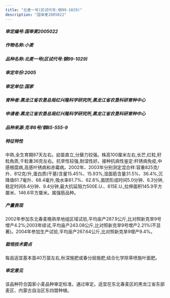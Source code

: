 ```yaml
---
title: "北麦一号(区试代号:钢99-1029)"
description: "国审麦2005022"
---
```

##### 审定编号:国审麦2005022

##### 作物名称:小麦

##### 品种名称:北麦一号(区试代号:钢99-1029)

##### 审定年份:2005

##### 审定单位:国家

##### 育种者:黑龙江省农垦总局红兴隆科学研究所,黑龙江省农垦科研育种中心

##### 申请者:黑龙江省农垦总局红兴隆科学研究所,黑龙江省农垦科研育种中心

##### 品种来源:克丰6号/钢85-555-9

##### 特征特性
中熟,全生育期87天左右。幼苗直立,分蘖力较强。株高100厘米左右,长芒,红粒,籽粒角质,千粒重36克左右。抗旱性较强,耐湿性好。接种抗病性鉴定:秆锈病免疫,中感根腐病,高感叶锈病和赤霉病。2002年、2003年分别测定混合样:容重825克/升、812克/升,蛋白质(干基)含量15.45%、15.93%,湿面筋含量31.5%、36.4%,沉降值61.7毫升、68.4毫升,吸水率61.7%、62.8%,面团形成时间5.0分钟、6.3分钟,稳定时间8.4分钟、9.4分钟,最大抗延阻力500E.U.、615E.U.,拉伸面积145.9平方厘米、146.6平方厘米。属强筋品种。

##### 产量表现
2002年参加东北春麦晚熟旱地组区域试验,平均亩产287.9公斤,比对照新克旱9号增产4.2%;2003年续试,平均亩产243.08公斤,比对照新克旱9号增产2.21%(不显著)。2004年参加生产试验,平均亩产267.64公斤,比对照新克旱9增产9.4%。

##### 栽培技术要点
每亩适宜基本苗40万苗左右,秋深施肥或春分层施肥,结合化学除草喷施叶面肥。

##### 审定意见
该品种符合国家小麦品种审定标准，通过审定。适宜在东北春麦区的黑龙江省东部麦区、内蒙古自治区东四盟种植。
